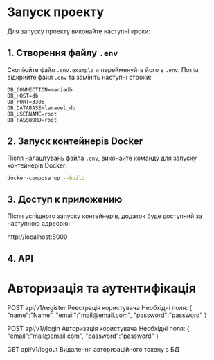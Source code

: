 # Запуск проекту

Для запуску проекту виконайте наступні кроки:

## 1. Створення файлу `.env`

Скопіюйте файл `.env.example` и перейменуйте його в `.env`. Потім відкрийте файл `.env` та замініть наступні строки:

```env
DB_CONNECTION=mariadb
DB_HOST=db
DB_PORT=3306
DB_DATABASE=laravel_db
DB_USERNAME=root
DB_PASSWORD=root
```

## 2. Запуск контейнерів Docker

Після налаштувань файла `.env`, виконайте команду для запуску контейнерів Docker:

```bash
docker-compose up --build
```

## 3. Доступ к приложению

Після успішного запуску контейнерів, додаток буде доступний за наступною адресою:

http://localhost:8000

## 4. API

# Авторизація та аутентифікація
 POST api/v1/register Реєстрація користувача
 Необхідні поля:
    {
    	"name":"Name",
    	"email":"mail@email.com",
    	"password":"password"
    }
    
 POST api/v1//login   Авторизація користувача
  Необхідні поля:
    {
    	"email":"mail@email.com",
    	"password":"password"
    }
    
 GET  api/v1/logout   Видалення авторизаційного токену з БД
